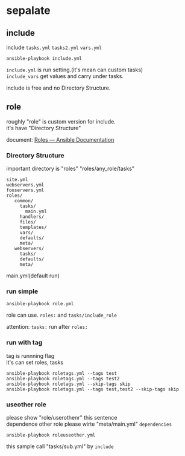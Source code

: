 # sepalate

## include
include `tasks.yml` `tasks2.yml` `vars.yml`
```
ansible-playbook include.yml
```

`include.yml` is run setting.(it's mean can custom tasks)  
`include_vars` get values and carry under tasks.

include is free and no Directory Structure.

## role

roughly "role" is custom version for include.  
it's have "Directory Structure"  

document: [Roles — Ansible Documentation](https://docs.ansible.com/ansible/devel/playbooks_reuse_roles.html)  

### Directory Structure
important directory is "roles" "roles/any_role/tasks"  

```
site.yml
webservers.yml
fooservers.yml
roles/
   common/
     tasks/
       main.yml
     handlers/
     files/
     templates/
     vars/
     defaults/
     meta/
   webservers/
     tasks/
     defaults/
     meta/
```

main.yml(default run)

### run simple

```
ansible-playbook role.yml
```

role can use. `roles:` and `tasks/include_role`

attention: `tasks:` run after `roles:`


### run with tag

tag is runnning flag  
it's can set roles, tasks

```
ansible-playbook roletags.yml --tags test
ansible-playbook roletags.yml --tags test2
ansible-playbook roletags.yml --skip-tags skip
ansible-playbook roletags.yml --tags test,test2 --skip-tags skip
```

### useother role

please show "role/userothenr" this sentence  
dependence other role please wirte "meta/main.yml" `dependencies`  

```
ansible-playbook roleuseother.yml
```

this sample call "tasks/sub.yml" by `include`